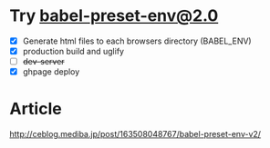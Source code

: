 # Try babel-preset-env@2.0

- [x] Generate html files to each browsers directory (BABEL_ENV)
- [x] production build and uglify
- [ ] ~~dev-server~~
- [x] ghpage deploy

# Article

http://ceblog.mediba.jp/post/163508048767/babel-preset-env-v2/
